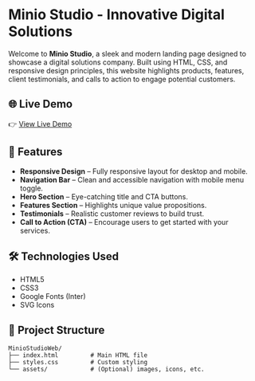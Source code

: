 # Minio Studio - Innovative Digital Solutions

Welcome to **Minio Studio**, a sleek and modern landing page designed to showcase a digital solutions company. Built using HTML, CSS, and responsive design principles, this website highlights products, features, client testimonials, and calls to action to engage potential customers.

## 🌐 Live Demo

👉 [View Live Demo](https://khalidke.github.io/MinioStudioWeb/)

## 🚀 Features

- **Responsive Design** – Fully responsive layout for desktop and mobile.
- **Navigation Bar** – Clean and accessible navigation with mobile menu toggle.
- **Hero Section** – Eye-catching title and CTA buttons.
- **Features Section** – Highlights unique value propositions.
- **Testimonials** – Realistic customer reviews to build trust.
- **Call to Action (CTA)** – Encourage users to get started with your services.

## 🛠️ Technologies Used

- HTML5
- CSS3
- Google Fonts (Inter)
- SVG Icons

## 📁 Project Structure

```
MinioStudioWeb/
├── index.html         # Main HTML file
├── styles.css         # Custom styling
└── assets/            # (Optional) images, icons, etc.
```
